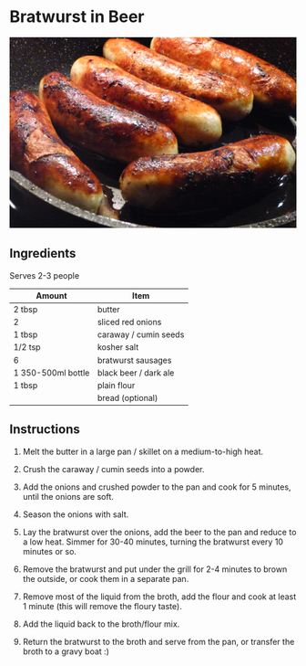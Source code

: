 # Bratwurst in Beer

![alt text](beerbratwurst.png "Bratwurst in Beer")

## Ingredients

Serves 2-3 people

| Amount             | Item                  |
| ------------------ | --------------------- |
| 2 tbsp             | butter                |
| 2                  | sliced red onions     |
| 1 tbsp             | caraway / cumin seeds |
| 1/2 tsp            | kosher salt           |
| 6                  | bratwurst sausages    |
| 1 350-500ml bottle | black beer / dark ale |
| 1 tbsp             | plain flour           |
|                    | bread (optional)      |

## Instructions

1. Melt the butter in a large pan / skillet on a medium-to-high heat.

2. Crush the caraway / cumin seeds into a powder.

3. Add the onions and crushed powder to the pan and cook for 5 minutes, until the onions are soft.

4. Season the onions with salt.

5. Lay the bratwurst over the onions, add the beer to the pan and reduce to a low heat. Simmer for 30-40 minutes, turning the bratwurst every 10 minutes or so.

6. Remove the bratwurst and put under the grill for 2-4 minutes to brown the outside, or cook them in a separate pan.

7. Remove most of the liquid from the broth, add the flour and cook at least 1 minute (this will remove the floury taste).

8. Add the liquid back to the broth/flour mix.

9. Return the bratwurst to the broth and serve from the pan, or transfer the broth to a gravy boat :)
